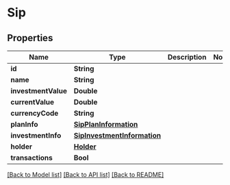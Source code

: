 # Sip

## Properties
Name | Type | Description | Notes
------------ | ------------- | ------------- | -------------
**id** | **String** |  | 
**name** | **String** |  | 
**investmentValue** | **Double** |  | 
**currentValue** | **Double** |  | 
**currencyCode** | **String** |  | 
**planInfo** | [**SipPlanInformation**](SipPlanInformation.md) |  | 
**investmentInfo** | [**SipInvestmentInformation**](SipInvestmentInformation.md) |  | 
**holder** | [**Holder**](Holder.md) |  | 
**transactions** | **Bool** |  | 

[[Back to Model list]](../README.md#documentation-for-models) [[Back to API list]](../README.md#documentation-for-api-endpoints) [[Back to README]](../README.md)


